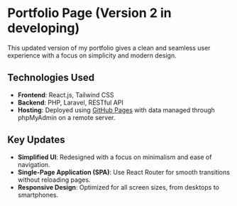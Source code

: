 # Portfolio Page (Version 2 in developing)

This updated version of my portfolio gives a clean and seamless user experience with a focus on simplicity and modern design.

## Technologies Used

- **Frontend**: React.js, Tailwind CSS
- **Backend**: PHP, Laravel, RESTful API
- **Hosting**: Deployed using [GitHub Pages](https://pages.github.com/) with data managed through phpMyAdmin on a remote server.

## Key Updates

- **Simplified UI**: Redesigned with a focus on minimalism and ease of navigation.
- **Single-Page Application (SPA)**: Use React Router for smooth transitions without reloading pages.
- **Responsive Design**: Optimized for all screen sizes, from desktops to smartphones.
